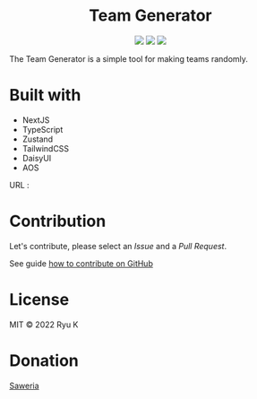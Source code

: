 <h1 align="center">Team Generator</h1>
<div align="center">
<img src="https://img.shields.io/github/forks/ryuuwiz/team-generator?style=for-the-badge"/>
<img src="https://img.shields.io/github/stars/ryuuwiz/team-generator?style=for-the-badge"/>
<img src="https://img.shields.io/github/license/ryuuwiz/team-generator?style=for-the-badge"/>
</div>

The Team Generator is a simple tool for making teams randomly.

# Built with

- NextJS
- TypeScript
- Zustand
- TailwindCSS
- DaisyUI
- AOS

URL :

# Contribution

Let's contribute, please select an _Issue_ and a _Pull Request_.

See guide [how to contribute on GitHub](https://www.dataschool.io/how-to-contribute-on-github/)

# License

MIT
© 2022 Ryu K

# Donation

[Saweria](https://saweria.co/ryuuwiz)
